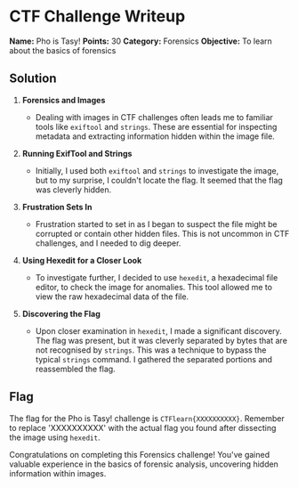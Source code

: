 # CTF Challenge Writeup
**Name:** Pho is Tasy!
**Points:** 30
**Category:** Forensics
**Objective:** To learn about the basics of forensics

## Solution

1. **Forensics and Images**
   - Dealing with images in CTF challenges often leads me to familiar tools like `exiftool` and `strings`. These are essential for inspecting metadata and extracting information hidden within the image file.

2. **Running ExifTool and Strings**
   - Initially, I used both `exiftool` and `strings` to investigate the image, but to my surprise, I couldn't locate the flag. It seemed that the flag was cleverly hidden.

3. **Frustration Sets In**
   - Frustration started to set in as I began to suspect the file might be corrupted or contain other hidden files. This is not uncommon in CTF challenges, and I needed to dig deeper.

4. **Using Hexedit for a Closer Look**
   - To investigate further, I decided to use `hexedit`, a hexadecimal file editor, to check the image for anomalies. This tool allowed me to view the raw hexadecimal data of the file.

5. **Discovering the Flag**
   - Upon closer examination in `hexedit`, I made a significant discovery. The flag was present, but it was cleverly separated by bytes that are not recognised by ```strings```. This was a technique to bypass the typical `strings` command. I gathered the separated portions and reassembled the flag.

## Flag
The flag for the Pho is Tasy! challenge is `CTFlearn{XXXXXXXXXX}`. Remember to replace 'XXXXXXXXXX' with the actual flag you found after dissecting the image using `hexedit`.

Congratulations on completing this Forensics challenge! You've gained valuable experience in the basics of forensic analysis, uncovering hidden information within images.
